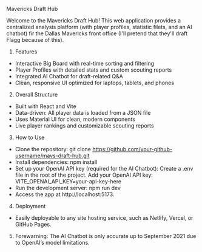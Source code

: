 Mavericks Draft Hub

Welcome to the Mavericks Draft Hub! This web application provides a centralized analysis platform (with player profiles, statistic filets, and an AI chatbot) fir the Dallas Mavericks front office (I'll pretend that they'll draft Flagg because of this). 

1. Features
- Interactive Big Board with real-time sorting and filtering
- Player Profiles with detailed stats and custom scouting reports
- Integrated AI Chatbot for draft-related Q&A
- Clean, responsive UI optimized for laptops, tablets, and phones

2. Overall Structure 
- Built with React and Vite
- Data-driven: All player data is loaded from a JSON file
- Uses Material UI for clean, modern components
- Live player rankings and customizable scouting reports

3. How to Use
- Clone the repository: git clone https://github.com/your-github-username/mavs-draft-hub.git
- Install dependencies: npm install
- Set up your OpenAI API key (required for the AI Chatbot): Create a .env file in the root of the project. Add your OpenAI API key: VITE_OPENAI_API_KEY=your-api-key-here
- Run the development server: npm run dev
- Access the app at http://localhost:5173.

4. Deployment
- Easily deployable to any site hosting service, such as Netlify, Vercel, or GitHub Pages.

5. Forewarning: The AI Chatbot is only accurate up to September 2021 due to OpenAI’s model limitations.
